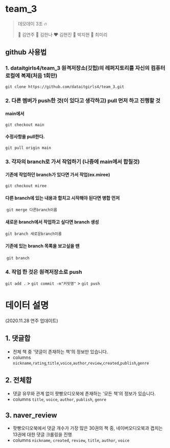 # team_3

> 데모데이 3조 :fire:
>
> :black_heart: 김연주 :blue_heart: 김한나 :heart: 김현진 :green_heart: 박지현 :purple_heart: 최미리

## github 사용법

### 1. dataitgirls4/team_3 원격저장소(깃헙)의 레퍼지토리를 자신의 컴퓨터 로컬에 복제(처음 1회만)

`git clone https://github.com/dataitgirls4/team_3.git`



### 2. 다른 멤버가 push한 것(이 있다고 생각하고)  pull 먼저 하고 진행할 것

#### main에서

`git checkout main`

#### 수정사항을 pull한다.

`git pull origin main`



### 3. 각자의 branch로 가서 작업하기 (나중에 main에서 합칠것)

#### 기존에 작업하던 branch가 있다면 가서 작업(ex.miree) 

`git checkout miree`

#### 		다른 branch에 있는 내용과 합치고 시작해야 된다면 병합 먼저

​	`git merge 다른branch이름`

#### 새로운 branch에서 작업하고 싶다면 branch 생성

`git branch 새로운branch이름`

#### 		기존에 있는 branch 목록을 보고싶을 땐

​	`git branch`



### 4. 작업 한 것은 원격저장소로 push

`git add .` > `git commit -m"커밋명"` > `git push`



# 데이터 설명

(2020.11.28 연주 업데이트)

## 1. 댓글합

- 전체 책 중 '댓글이 존재하는 책'의 정보만 있습니다.
- columns `nickname`,`rating`,`title`,`voice`,`author`,`review`,`created`,`publish`,`genre`

## 2. 전체합

- 댓글 유무와 관계 없이 팟빵오디오북에 존재하는 '모든 책'의 정보가 있습니다.
- columns `title`, `voice`, `author`, `publish`, `genre`

## 3. naver_review

- 팟빵오디오북에서 댓글 개수가 가장 많은 30권의 책 중, 네이버오디오북과 겹치는 13권에 대한 댓글 크롤링을 진행
- columns  `nickname`, `created`, `review`, `title`, `author`, `voice`


